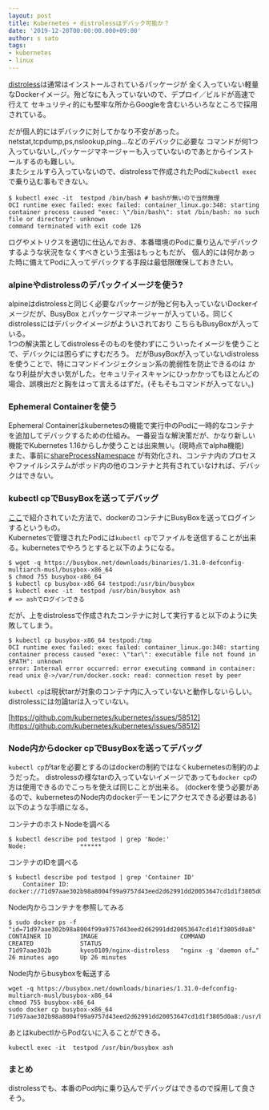 ```yaml
---
layout: post
title: Kubernetes + distrolessはデバック可能か？
date: '2019-12-20T00:00:00.000+09:00'
author: s sato
tags:
- kubernetes
- linux
---
```



[distroless](https://github.com/GoogleContainerTools/distroless)は通常はインストールされているパッケージが
全く入っていない軽量なDockerイメージ。殆どなにも入っていないので、デプロイ／ビルドが高速で行えて
セキュリティ的にも堅牢な所からGoogleを含むいろいろなところで採用されている。  

だが個人的にはデバックに対してかなり不安があった。netstat,tcpdump,ps,nslookup,ping...などのデバックに必要な
コマンドが何1つ入っていないし,パッケージマネージャーも入っていないのであとからインストールするのも難しい。  
またシェルすら入っていないので、distrolessで作成されたPodに`kubectl exec`で乗り込む事もできない。  

```command
$ kubectl exec -it  testpod /bin/bash # bashが無いので当然無理
OCI runtime exec failed: exec failed: container_linux.go:348: starting container process caused "exec: \"/bin/bash\": stat /bin/bash: no such file or directory": unknown
command terminated with exit code 126
```

ログやメトリクスを適切に仕込んでおき、本番環境のPodに乗り込んでデバックするような状況をなくすべきという主張はもっともだが、
個人的には何かあった時に備えてPodに入ってデバックする手段は最低限確保しておきたい。  


### alpineやdistrolessのデバックイメージを使う?

alpineはdistrolessと同じく必要なパッケージが殆ど何も入っていないDockerイメージだが、BusyBox
とパッケージマネージャーが入っている。同じくdistrolessにはデバックイメージがよういされており
こちらもBusyBoxが入っている。  
1つの解決策としてdistrolessそのものを使わずにこういったイメージを使うことで、デバックには困らずにすむだろう。
だがBusyBoxが入っていないdistrolessを使うことで、特にコマンドインジェクション系の脆弱性を防止できるのは
かなり利益が大きい気がした。セキュリティスキャンにひっかかってもほとんどの場合、誤検出だと胸をはって言えるはずだ。(そもそもコマンドが入ってない。)


### Ephemeral Containerを使う

Ephemeral Containerはkubernetesの機能で実行中のPodに一時的なコンテナを追加してデバックするための仕組み。
一番妥当な解決策だが、かなり新しい機能でKubernetes 1.16からしか使うことは出来無い。(現時点でalpha機能)  
また、事前に[shareProcessNamespace](https://kubernetes.io/docs/tasks/configure-pod-container/share-process-namespace/)
が有効化され、コンテナ内のプロセスやファイルシステムがポッド内の他のコンテナと共有されていなければ、デバックはできない。

### kubectl cpでBusyBoxを送ってデバッグ

[ここ](https://kazuhira-r.hatenablog.com/?page=1556456015)で紹介されていた方法で、dockerのコンテナにBusyBoxを送ってログインするというもの。  
Kubernetesで管理されたPodには`kubectl cp`でファイルを送信することが出来る。kubernetesでやろうとすると以下のようになる。  

```command
$ wget -q https://busybox.net/downloads/binaries/1.31.0-defconfig-multiarch-musl/busybox-x86_64
$ chmod 755 busybox-x86_64
$ kubectl cp busybox-x86_64 testpod:/usr/bin/busybox
$ kubectl exec -it  testpod /usr/bin/busybox ash
# => ashでログインできる
```

だが、上をdistrolessで作成されたコンテナに対して実行すると以下のように失敗してしまう。  

```command
$ kubectl cp busybox-x86_64 testpod:/tmp
OCI runtime exec failed: exec failed: container_linux.go:348: starting container process caused "exec: \"tar\": executable file not found in $PATH": unknown
error: Internal error occurred: error executing command in container: read unix @->/var/run/docker.sock: read: connection reset by peer
```

`kubectl cp`は現状tarが対象のコンテナ内に入っていないと動作しないらしい。
distrolessには勿論tarは入っていない。

[https://github.com/kubernetes/kubernetes/issues/58512](https://github.com/kubernetes/kubernetes/issues/58512)


### Node内からdocker cpでBusyBoxを送ってデバッグ 

`kubectl cp`がtarを必要とするのはdockerの制約ではなくkubernetesの制約のようだった。
distrolessの様なtarの入っていないイメージであっても`docker cp`の方は使用できるのでこっちを使えば同じことが出来る。
(dockerを使う必要があるので、kubernetesのNode内のdockerデーモンにアクセスできる必要はある)  
以下のような手順になる。  

コンテナのホストNodeを調べる

```command
$ kubectl describe pod testpod | grep 'Node:'
Node:               ******
```

コンテナのIDを調べる

```command
$ kubectl describe pod testpod | grep 'Container ID'
    Container ID:   docker://71d97aae302b98a8004f99a9757d43eed2d62991dd20053647cd1d1f3805d0a8
```

Node内からコンテナを参照してみる

```
$ sudo docker ps -f "id=71d97aae302b98a8004f99a9757d43eed2d62991dd20053647cd1d1f3805d0a8"
CONTAINER ID        IMAGE                       COMMAND                  CREATED             STATUS
71d97aae302b        kyos0109/nginx-distroless   "nginx -g 'daemon of…"   26 minutes ago      Up 26 minutes
```

Node内からbusyboxを転送する

```
wget -q https://busybox.net/downloads/binaries/1.31.0-defconfig-multiarch-musl/busybox-x86_64
chmod 755 busybox-x86_64
sudo docker cp busybox-x86_64 71d97aae302b98a8004f99a9757d43eed2d62991dd20053647cd1d1f3805d0a8:/usr/bin/busybox
```

あとはkubectlからPodないに入ることができる。  

```
kubectl exec -it  testpod /usr/bin/busybox ash
```

### まとめ

distrolessでも、本番のPod内に乗り込んでデバッグはできるので採用して良さそう。
